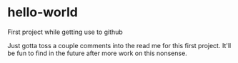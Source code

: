 # hello-world
First project while getting use to github

Just gotta toss a couple comments into the read me for this first project.
It'll be fun to find in the future after more work on this nonsense.
